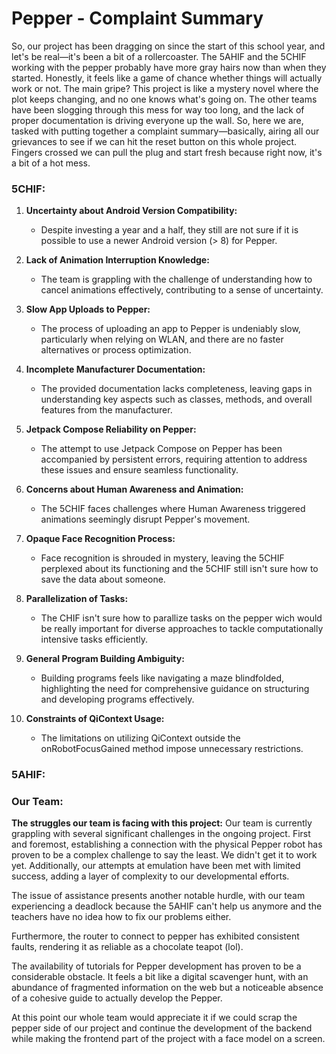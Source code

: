 # Pepper - Complaint Summary

So, our project has been dragging on since the start of this school year, and let's be real—it's been a bit of a rollercoaster. The 5AHIF and the 5CHIF working with the pepper probably have more gray hairs now than when they started. Honestly, it feels like a game of chance whether things will actually work or not. The main gripe? This project is like a mystery novel where the plot keeps changing, and no one knows what's going on. The other teams have been slogging through this mess for way too long, and the lack of proper documentation is driving everyone up the wall. So, here we are, tasked with putting together a complaint summary—basically, airing all our grievances to see if we can hit the reset button on this whole project. Fingers crossed we can pull the plug and start fresh because right now, it's a bit of a hot mess.

### 5CHIF:

1. **Uncertainty about Android Version Compatibility:**
   - Despite investing a year and a half, they still are not sure if it is possible to use a newer Android version (> 8) for Pepper.

2. **Lack of Animation Interruption Knowledge:**
   - The team is grappling with the challenge of understanding how to cancel animations effectively, contributing to a sense of uncertainty.

3. **Slow App Uploads to Pepper:**
   - The process of uploading an app to Pepper is undeniably slow, particularly when relying on WLAN, and there are no faster alternatives or process optimization.

4. **Incomplete Manufacturer Documentation:**
   - The provided documentation lacks completeness, leaving gaps in understanding key aspects such as classes, methods, and overall features from the manufacturer.

5. **Jetpack Compose Reliability on Pepper:**
   - The attempt to use Jetpack Compose on Pepper has been accompanied by persistent errors, requiring attention to address these issues and ensure seamless functionality.

6. **Concerns about Human Awareness and Animation:**
   - The 5CHIF faces challenges where Human Awareness triggered animations seemingly disrupt Pepper's movement.

7. **Opaque Face Recognition Process:**
   - Face recognition is shrouded in mystery, leaving the 5CHIF perplexed about its functioning and the 5CHIF still isn't sure how to save the data about someone.

8. **Parallelization of Tasks:**
   - The CHIF isn't sure how to parallize tasks on the pepper wich would be really important for diverse approaches to tackle computationally intensive tasks efficiently.

9. **General Program Building Ambiguity:**
   - Building programs feels like navigating a maze blindfolded, highlighting the need for comprehensive guidance on structuring and developing programs effectively.

10. **Constraints of QiContext Usage:**
    - The limitations on utilizing QiContext outside the onRobotFocusGained method impose unnecessary restrictions.

### 5AHIF:

### Our Team:

**The struggles our team is facing with this project:**
Our team is currently grappling with several significant challenges in the ongoing project. First and foremost, establishing a connection with the physical Pepper robot has proven to be a complex challenge to say the least. We didn't get it to work yet. Additionally, our attempts at emulation have been met with limited success, adding a layer of complexity to our developmental efforts.

The issue of assistance presents another notable hurdle, with our team experiencing a deadlock because the 5AHIF can't help us anymore and the teachers have no idea how to fix our problems either.

Furthermore, the router to connect to pepper has exhibited consistent faults, rendering it as reliable as a chocolate teapot (lol).

The availability of tutorials for Pepper development has proven to be a considerable obstacle. It feels a bit like a digital scavenger hunt, with an abundance of fragmented information on the web but a noticeable absence of a cohesive guide to actually develop the Pepper.

At this point our whole team would appreciate it if we could scrap the pepper side of our project and continue the development of the backend while making the frontend part of the project with a face model on a screen.